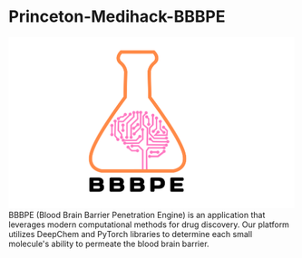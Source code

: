 # Princeton-Medihack-BBBPE
![alt text](bbbpe.png)
BBBPE (Blood Brain Barrier Penetration Engine) is an application that leverages modern computational methods for drug discovery. Our platform utilizes DeepChem and PyTorch libraries to determine each small molecule's ability to permeate the blood brain barrier. 
